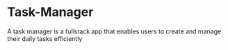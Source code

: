 # Task-Manager
 A task manager is a fullstack app that enables users to create and manage their daily tasks efficiently
